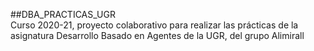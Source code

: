 ##DBA_PRACTICAS_UGR  
Curso 2020-21, proyecto colaborativo para realizar las prácticas de la asignatura Desarrollo Basado en Agentes de la UGR, del grupo Alimirall

